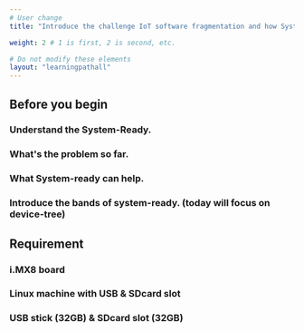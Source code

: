 ```yaml
---
# User change
title: "Introduce the challenge IoT software fragmentation and how System Ready can help with"

weight: 2 # 1 is first, 2 is second, etc.

# Do not modify these elements
layout: "learningpathall"
---
```


## Before you begin

### Understand the System-Ready.

### What's the problem so far.

### What System-ready can help.

### Introduce the bands of system-ready. (today will focus on device-tree)


## Requirement
### i.MX8 board
### Linux machine with USB & SDcard slot
### USB stick (32GB) & SDcard slot (32GB)

